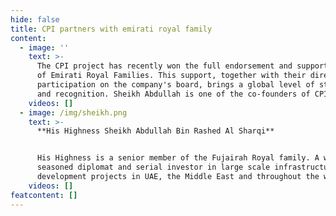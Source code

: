 ```yaml
---
hide: false
title: CPI partners with emirati royal family
content:
  - image: ''
    text: >-
      The CPI project has recently won the full endorsement and support members
      of Emirati Royal Families. This support, together with their direct
      participation on the company's board, brings a global level of stability
      and recognition. Sheikh Abdullah is one of the co-founders of CPI.
    videos: []
  - image: /img/sheikh.png
    text: >-
      **His Highness Sheikh Abdullah Bin Rashed Al Sharqi**


      His Highness is a senior member of the Fujairah Royal family. A well
      seasoned diplomat and serial investor in large scale infrastructure and
      development projects in UAE, the Middle East and throughout the world.
    videos: []
featcontent: []
---
```


